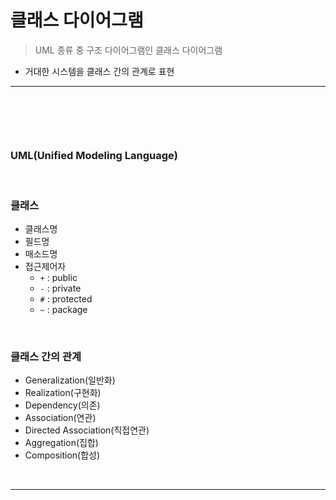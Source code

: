 # 클래스 다이어그램
> UML 종류 중 구조 다이어그램인 클래스 다이어그램
* 거대한 시스템을 클래스 간의 관계로 표현

<hr>
<br>

## 
####

<br>

### UML(Unified Modeling Language)

<br>

### 클래스
* 클래스명
* 필드명
* 매소드명
* 접근제어자
  * `+` : public
  * `-` : private
  * `#` : protected
  * `~` : package

<br>

### 클래스 간의 관계
* Generalization(일반화)
* Realization(구현화)
* Dependency(의존)
* Association(연관)
* Directed Association(직접연관)
* Aggregation(집합)
* Composition(합성)

<br>
<hr>
<br>
